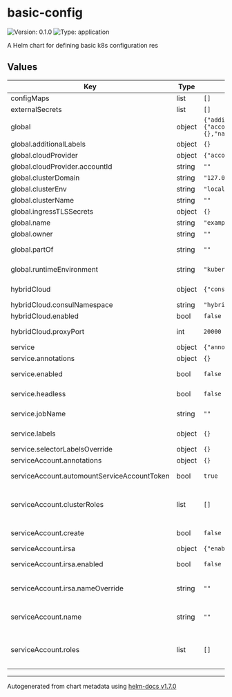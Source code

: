 # basic-config

![Version: 0.1.0](https://img.shields.io/badge/Version-0.1.0-informational?style=flat-square) ![Type: application](https://img.shields.io/badge/Type-application-informational?style=flat-square)

A Helm chart for defining basic k8s configuration res

## Values

| Key | Type | Default | Description |
|-----|------|---------|-------------|
| configMaps | list | `[]` | A list of configuration maps |
| externalSecrets | list | `[]` | Define ExternalSecrets from AWS |
| global | object | `{"additionalLabels":{},"cloudProvider":{"accountId":""},"clusterDomain":"127.0.0.1.nip.io","clusterEnv":"local","clusterName":"","ingressTLSSecrets":{},"name":"example-app","owner":"","partOf":"","runtimeEnvironment":"kubernetes","terraform":{"irsa":false}}` | Global variables for us in all charts and sub charts |
| global.additionalLabels | object | `{}` | Additional labels to apply to all resources |
| global.cloudProvider | object | `{"accountId":""}` | Global variables relating to cloud provider |
| global.cloudProvider.accountId | string | `""` | AWS Account Id |
| global.clusterDomain | string | `"127.0.0.1.nip.io"` | Kubernetes cluster domain |
| global.clusterEnv | string | `"local"` | Environment (local, dev, qa, prod) |
| global.clusterName | string | `""` | Kubernetes cluster name |
| global.ingressTLSSecrets | object | `{}` | Global dictionary of TLS secrets |
| global.name | string | `"example-app"` | Name of the application |
| global.owner | string | `""` | Team which "owns" the application |
| global.partOf | string | `""` | Top level application each deployment is a part of |
| global.runtimeEnvironment | string | `"kubernetes"` | Global variable defining RUNTIME_ENVIRONMENT |
| hybridCloud | object | `{"consulNamespace":"hybrid-consul","enabled":false,"proxyPort":20000}` | Configure Network Policy for Consul Integration |
| hybridCloud.consulNamespace | string | `"hybrid-consul"` | Define namespace that Consul is runnign in |
| hybridCloud.enabled | bool | `false` | Set to true to create Network Policy |
| hybridCloud.proxyPort | int | `20000` | Set port for Envoy proxy public listener (the port consul talks back to envoy on) |
| service | object | `{"annotations":{},"enabled":false,"headless":false,"jobName":"","labels":{},"selectorLabelsOverride":{}}` | Define a headless Service |
| service.annotations | object | `{}` | Annotations to add to service |
| service.enabled | bool | `false` | Determines whether to create a headless service or not |
| service.headless | bool | `false` | Boolean to set whether service is headless or not |
| service.jobName | string | `""` | The name of the job to attach the headless service to. Defaults to global.name |
| service.labels | object | `{}` | Provide any additional labels which may be required. |
| service.selectorLabelsOverride | object | `{}` | Override selector labels |
| serviceAccount.annotations | object | `{}` | Additional Service Account annotations |
| serviceAccount.automountServiceAccountToken | bool | `true` | Whether to automount the service account token or not |
| serviceAccount.clusterRoles | list | `[]` | Define list of ClusterRole's to create and bind to the service account ref: https://kubernetes.io/docs/reference/access-authn-authz/rbac/ |
| serviceAccount.create | bool | `false` | Determine whether a Service Account should be created or it should reuse a exiting one. |
| serviceAccount.irsa | object | `{"enabled":false,"nameOverride":""}` | Configures IRSA for the Service Account |
| serviceAccount.irsa.enabled | bool | `false` | Determines whether service account is IRSA enabled |
| serviceAccount.irsa.nameOverride | string | `""` | Override for last component of role-arn, ie: accountid-clusterName-namespace-{nameOverride} |
| serviceAccount.name | string | `""` | ServiceAccount to use. A name is generated using the mintel_common.fullname template if it is not set |
| serviceAccount.roles | list | `[]` | Define list of Role's to create and bind to the service account ref: https://kubernetes.io/docs/reference/access-authn-authz/rbac/ |

----------------------------------------------
Autogenerated from chart metadata using [helm-docs v1.7.0](https://github.com/norwoodj/helm-docs/releases/v1.7.0)
